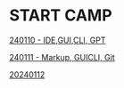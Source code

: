 # START CAMP

[240110 - IDE,GUI,CLI, GPT](START%20CAMP%20ca2526e913c04f5ca0d05428891d584e/240110%20-%20IDE,GUI,CLI,%20GPT%20ed5b0ec8d3394905a57f530a7d2cc20e.md)

[240111 - Markup, GUICLI, Git](START%20CAMP%20ca2526e913c04f5ca0d05428891d584e/240111%20-%20Markup,%20GUICLI,%20Git%20159ae22aee874caeabc10bb8ace57c26.md)

[20240112](START%20CAMP%20ca2526e913c04f5ca0d05428891d584e/20240112%2039243e5e83ff4f9cbd7103fa30739c8b.md)